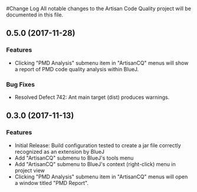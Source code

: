#Change Log
All notable changes to the Artisan Code Quality project will be documented in this file.

## 0.5.0 (2017-11-28)

### Features
 * Clicking "PMD Analysis" submenu item in "ArtisanCQ" menus will show a report of PMD code quality analysis within BlueJ.

### Bug Fixes
 * Resolved Defect 742: Ant main target (dist) produces warnings.

## 0.3.0 (2017-11-13)

### Features
 * Initial Release: Build configuration tested to create a jar file correctly recognized as an
 	extension by BlueJ
 * Add "ArtisanCQ" submenu to BlueJ's tools menu
 * Add "ArtisanCQ" submenu to BlueJ's context (right-click) menu in project view
 * Clicking "PMD Analysis" submenu item in "ArtisanCQ" menus will open a window titled "PMD Report".
 	